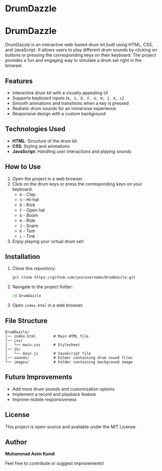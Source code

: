 # DrumDazzle
# DrumDazzle

DrumDazzle is an interactive web-based drum kit built using HTML, CSS, and JavaScript. It allows users to play different drum sounds by clicking on buttons or pressing the corresponding keys on their keyboard. The project provides a fun and engaging way to simulate a drum set right in the browser.

## Features
- Interactive drum kit with a visually appealing UI
- Supports keyboard inputs (`A, S, D, F, G, H, J, K, L`)
- Smooth animations and transitions when a key is pressed
- Realistic drum sounds for an immersive experience
- Responsive design with a custom background

## Technologies Used
- **HTML**: Structure of the drum kit
- **CSS**: Styling and animations
- **JavaScript**: Handling user interactions and playing sounds

## How to Use
1. Open the project in a web browser.
2. Click on the drum keys or press the corresponding keys on your keyboard:
   - `A` - Clap
   - `S` - Hi-hat
   - `D` - Kick
   - `F` - Open hat
   - `G` - Boom
   - `H` - Ride
   - `J` - Snare
   - `K` - Tom
   - `L` - Tink
3. Enjoy playing your virtual drum set!

## Installation
1. Clone this repository:
   ```sh
   git clone https://github.com/yourusername/DrumDazzle.git
   ```
2. Navigate to the project folder:
   ```sh
   cd DrumDazzle
   ```
3. Open `index.html` in a web browser.

## File Structure
```
DrumDazzle/
│── index.html        # Main HTML file
│── css/
│   └── main.css      # Stylesheet
│── JS/
│   └── main.js       # JavaScript file
│── sounds/           # Folder containing drum sound files
└── images/           # Folder containing background image
```

## Future Improvements
- Add more drum sounds and customization options
- Implement a record and playback feature
- Improve mobile responsiveness

## License
This project is open-source and available under the MIT License.

## Author
**Muhammad Asim Kundi**

Feel free to contribute or suggest improvements!

